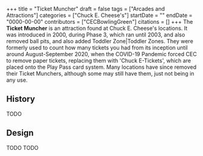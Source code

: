 +++
title = "Ticket Muncher"
draft = false
tags = ["Arcades and Attractions"]
categories = ["Chuck E. Cheese's"]
startDate = ""
endDate = "0000-00-00"
contributors = ["CECBowlingGreen"]
citations = []
+++
The **Ticket Muncher** is an attraction found at Chuck E. Cheese's locations. It was introduced in 2000, during Phase 3, which ran until 2003, and also removed ball pits, and also added Toddler Zone|Toddler Zones. They were formerly used to count how many tickets you had from its inception until around August-September 2020, when the COVID-19 Pandemic forced CEC to remove paper tickets, replacing them with 'Chuck E-Tickets', which are placed onto the Play Pass card system. Many locations have since removed their Ticket Munchers, although some may still have them, just not being in any use.

## History

TODO

## Design

TODO
TODO
